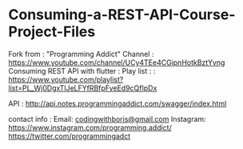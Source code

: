 # Consuming-a-REST-API-Course-Project-Files

Fork from : 
"Programming Addict"
Channel : https://www.youtube.com/channel/UCy4TEe4CGipnHotkBztYvng 
Consuming REST API with flutter :
Play list : : https://www.youtube.com/playlist?list=PL_Wj0DgxTlJeLFYfRBfpFveEd9cQfIpDx

API : http://api.notes.programmingaddict.com/swagger/index.html

contact info : 
Email: codingwithboris@gmail.com
Instagram: https://www.instagram.com/programming.addict/
https://twitter.com/programmingadct 


